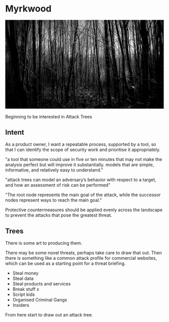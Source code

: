 Myrkwood
========

![alt tag](https://raw.githubusercontent.com/jgumbley/Myrkwood/master/docs/woods.jpg)

Beginning to be interested in Attack Trees


Intent
------

As a product owner,
I want a repeatable process, supported by a tool,
so that I can identify the scope of security work
and prioritise it appropriately.

"a tool that someone could use in five or ten minutes that may not make the analysis perfect but will improve it substantially. models that are simple, informative, and relatively easy to understand."

"attack trees can model an adversary’s behavior with respect to a target, and how an assessment of risk can be performed"

"The root node represents the main goal of the attack, while the successor nodes represent ways
to reach the main goal."

Protective countermeasures should be applied evenly across the landscape to prevent the attacks that pose
the greatest threat. 

Trees
-----

There is some art to producing them.

There may be some novel threats, perhaps take care to draw that out. Then there is something like a common attack profile for commercial websites, which can be used as a starting point for a threat briefing.

* Steal money
* Steal data
* Steal products and services
* Break stuff
x
* Script kids
* Organised Criminal Gangs
* Insiders

From here start to draw out an attack tree.
